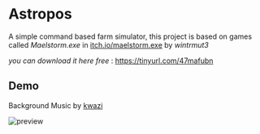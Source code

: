 
# Astropos

A simple command based farm simulator, this project is based on games called *Maelstorm.exe* in [itch.io/maelstorm.exe](https://wintrmut3.itch.io/maelstromexe) by *wintrmut3*

*you can download it here free* : https://tinyurl.com/47mafubn

## Demo

Background Music by [kwazi](https://freesound.org/people/kwazi/sounds/56371)

![preview](demo.gif)

